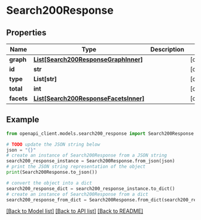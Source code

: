 # Search200Response


## Properties

Name | Type | Description | Notes
------------ | ------------- | ------------- | -------------
**graph** | [**List[Search200ResponseGraphInner]**](Search200ResponseGraphInner.md) |  | [optional] 
**id** | **str** |  | [optional] 
**type** | **List[str]** |  | [optional] 
**total** | **int** |  | [optional] 
**facets** | [**List[Search200ResponseFacetsInner]**](Search200ResponseFacetsInner.md) |  | [optional] 

## Example

```python
from openapi_client.models.search200_response import Search200Response

# TODO update the JSON string below
json = "{}"
# create an instance of Search200Response from a JSON string
search200_response_instance = Search200Response.from_json(json)
# print the JSON string representation of the object
print(Search200Response.to_json())

# convert the object into a dict
search200_response_dict = search200_response_instance.to_dict()
# create an instance of Search200Response from a dict
search200_response_from_dict = Search200Response.from_dict(search200_response_dict)
```
[[Back to Model list]](../README.md#documentation-for-models) [[Back to API list]](../README.md#documentation-for-api-endpoints) [[Back to README]](../README.md)


